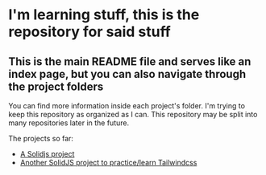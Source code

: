 # I'm learning stuff, this is the repository for said stuff

## This is the main README file and serves like an index page, but you can also navigate through the project folders
You can find more information inside each project's folder.
I'm trying to keep this repository as organized as I can.
This repository may be split into many repositories later in the future.

The projects so far:
- [A Solidjs project](https://github.com/PedroDelaRisso/learning-stuff/tree/main/learning-solid/store-webpage)
- [Another SolidJS project to practice/learn Tailwindcss](https://github.com/PedroDelaRisso/learning-stuff/tree/main/learning-tailwind/discord-inspired-navbar)
